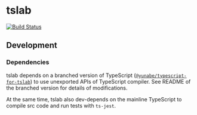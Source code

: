 # tslab

[![Build Status](https://travis-ci.org/yunabe/tslab.svg?branch=master)](https://travis-ci.org/yunabe/tslab)

## Development

### Dependencies

tslab depends on a branched version of TypeScript ([`@yunabe/typescript-for-tslab`](https://www.npmjs.com/package/@yunabe/typescript-for-tslab)) to use unexported APIs of TypeScript compiler.
See README of the branched version for details of modifications.

At the same time, tslab also dev-depends on the mainline TypeScript to compile src code and run tests with `ts-jest`.
